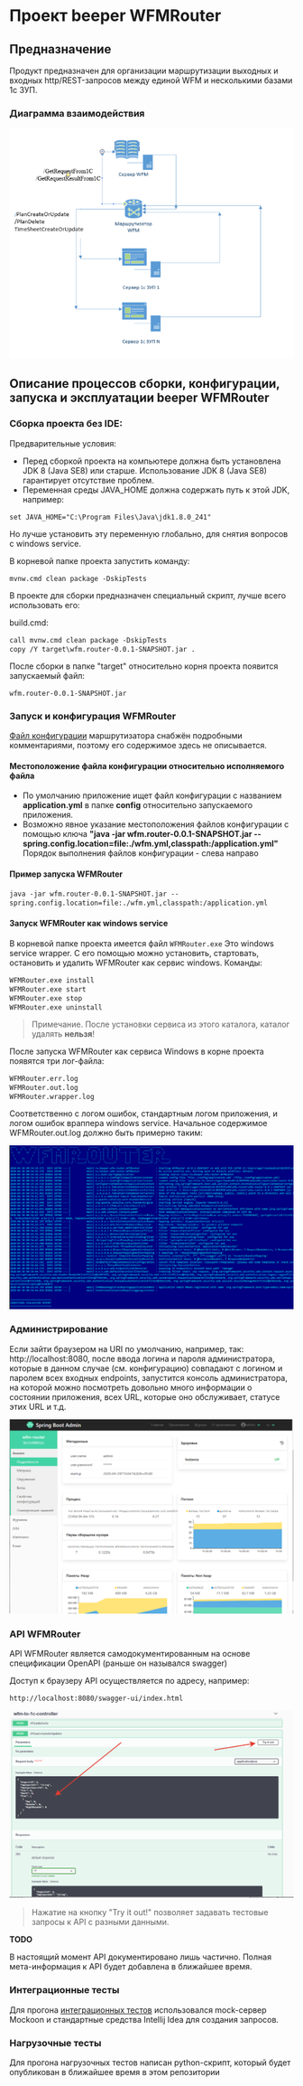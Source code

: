 # Проект beeper WFMRouter

## Предназначение

Продукт предназначен для организации маршрутизации выходных и входных http/REST-запросов
между единой WFM и несколькими базами 1с ЗУП.

### Диаграмма взаимодействия
![Диаграмма взаимодействия](doc/wfm_router_diagram.png)

## Описание процессов сборки, конфигурации, запуска и эксплуатации beeper WFMRouter

### Сборка проекта без IDE:

Предварительные условия:
- Перед сборкой проекта на компьютере должна быть установлена JDK 8 (Java SE8) или старше. 
Использование JDK 8 (Java SE8) гарантирует отсутствие проблем.
- Переменная среды JAVA_HOME должна содержать путь к этой JDK, например:
```aidl
set JAVA_HOME="C:\Program Files\Java\jdk1.8.0_241"
```
Но лучше установить эту переменную глобально, для снятия вопросов с windows service. 

В корневой папке проекта запустить команду:
```aidl
mvnw.cmd clean package -DskipTests
```
В проекте для сборки предназначен специальный скрипт, лучше всего использовать его:

build.cmd:
```
call mvnw.cmd clean package -DskipTests
copy /Y target\wfm.router-0.0.1-SNAPSHOT.jar .
```
После сборки в папке "target" относительно корня проекта появится запускаемый файл:
```aidl
wfm.router-0.0.1-SNAPSHOT.jar
```
 ### Запуск и конфигурация WFMRouter
 
 
[Файл конфигурации](config/application.yml) маршрутизатора снабжён подробными комментариями, поэтому его содержимое здесь не описывается.

#### Местоположение файла конфигурации относительно исполняемого файла

- По умолчанию приложение ищет файл конфигурации с названием **application.yml** в папке **config** относительно запускаемого приложения.
- Возможно явное указание местоположения файлов конфигурации с помощью ключа 
**"java -jar wfm.router-0.0.1-SNAPSHOT.jar --spring.config.location=file:./wfm.yml,classpath:/application.yml"**
Порядок выполнения файлов конфигурации - слева направо

#### Пример запуска WFMRouter
```
java -jar wfm.router-0.0.1-SNAPSHOT.jar --spring.config.location=file:./wfm.yml,classpath:/application.yml
```  
#### Запуск WFMRouter как windows service

В корневой папке проекта имеется файл ```WFMRouter.exe```
Это windows service wrapper. С его помощью можно установить, стартовать, остановить и удалить WFMRouter как сервис windows.
Команды:
```aidl
WFMRouter.exe install
WFMRouter.exe start
WFMRouter.exe stop
WFMRouter.exe uninstall
```
> Примечание. После установки сервиса из этого каталога, каталог удалять **нельзя**!

После запуска WFMRouter как сервиса Windows в корне проекта появятся три лог-файла:
 ```
WFMRouter.err.log  
WFMRouter.out.log  
WFMRouter.wrapper.log
```
Соответственно с логом ошибок, стандартным логом приложения, и логом ошибок враппера windows service.
Начальное содержимое WFMRouter.out.log должно быть примерно таким:

![Пример лога](doc/log_example.png)
 
### Администрирование

Если зайти браузером на URI по умолчанию, например, так: http://localhost:8080,
после ввода логина и пароля администратора, которые  в данном случае (см. конфигурацию) совпадают с логином и паролем
всех входных endpoints, запустится консоль администратора, на которой можно посмотреть довольно
много информации о состоянии приложения, всех URL, которые оно обслуживает, статусе этих URL и т.д.

![Административная консоль](doc/admin_console.png)

### API WFMRouter

API WFMRouter является самодокументированным на основе спецификации OpenAPI (раньше он назывался swagger)

Доступ к браузеру API осуществляется по адресу, например:
```aidl
http://localhost:8080/swagger-ui/index.html
```
![Браузер API](doc/api_example.png)


> Нажатие на кнопку "Try it out!" позволяет задавать тестовые запросы к API с разными данными.

__TODO__

В настоящий момент API документировано лишь частично. Полная мета-информация к API будет добавлена в ближайшее время.

 ### Интеграционные тесты
 Для прогона [интеграционных тестов](tests/integrationTests.http) использовался mock-сервер Mockoon и стандартные средства Intellij Idea для создания запросов.
 
 ### Нагрузочные тесты
 Для прогона нагрузочных тестов написан python-скрипт, который будет опубликован в ближайшее время в этом репозитории
 
 
